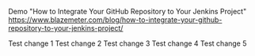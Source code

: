 Demo "How to Integrate Your GitHub Repository to Your Jenkins Project"
https://www.blazemeter.com/blog/how-to-integrate-your-github-repository-to-your-jenkins-project/

Test change 1
Test change 2
Test change 3
Test change 4
Test change 5
